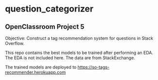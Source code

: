 # question_categorizer

## OpenClassroom Project 5 
Objective: Construct a tag recommendation system for questions in Stack Overflow.

This repo contains the best models to be trained after performing an EDA. The EDA is not included here. The data are from StackExchange.

The trained models are deployed to https://so-tags-recommender.herokuapp.com
